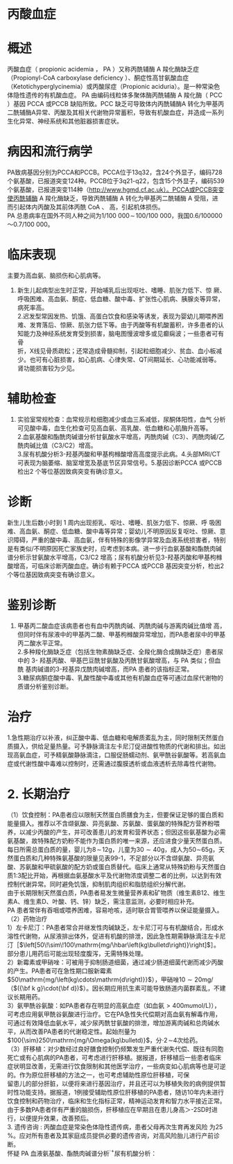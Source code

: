 # 丙酸血症  
# 概述  
丙酸血症（ propionic acidemia  ， PA ）又称丙酰辅酶 A  羧化酶缺乏症 （Propionyl-CoA carboxylase deficiency ）、酮症性高甘氨酸血症（Ketotichyperglycinemia）或丙酸尿症（Propionic aciduria）。是一种常染色体隐性遗传的有机酸血症。 PA  由编码线粒体多聚体酶丙酰辅酶 A  羧化酶（ PCC ）基因 PCCA 或PCCB 缺陷所致。PCC 缺乏可导致体内丙酰辅酶A 转化为甲基丙二酰辅酶A异常、丙酸及其相关代谢物异常蓄积，导致有机酸血症，并造成一系列生化异常、神经系统和其他脏器损害症状。  
# 病因和流行病学  
PA致病基因分别为PCCA和PCCB。PCCA位于13q32，含24个外显子，编码728个氨基酸，已报道突变124种。PCCB位于3q21-q22，包含15个外显子，编码539个氨基酸，已报道突变114种（http://www.hgmd.cf.ac.uk）。PCCA或PCCB突变使丙酰辅酶 A 羧化酶缺乏，导致丙酰辅酶 A 转化为甲基丙二酰辅酶 A 受阻，进 而引起体内丙酸及其前体丙酰 CoA 、 高，引起机体损伤。  
PA 总患病率在国外不同人种之间为$1/100\ 000\!\sim\!100/100\ 000$，我国0.6/100000～0.7/100 000。  
# 临床表现  
主要为高血氨、脑损伤和心肌病等。  
1. 新生儿起病型出生时正常，开始哺乳后出现呕吐、嗜睡、肌张力低下、惊 厥、呼吸困难、高血氨、酮症、低血糖、酸中毒、扩张性心肌病、胰腺炎等异常，病死率高。  
2.迟发型常因发热、饥饿、高蛋白饮食和感染等诱发，表现为婴幼儿期喂养困难、发育落后、惊厥、肌张力低下等。由于丙酸等有机酸蓄积，许多患者的认知能力及神经系统发育受到损害，脑电图慢波增多或见癫痫波；一些患者可有骨  
折，X线见骨质疏松；还常造成骨髓抑制，引起粒细胞减少、贫血、血小板减少。也可有心脏损害，如心肌病、心律失常、QT间期延长、心功能减弱等。肾功能损害较为少见。  
# 辅助检查  
1. 实验室常规检查：血常规示粒细胞减少或血三系减低，尿酮体阳性，血气 分析可见酸中毒，血生化检查可见高血氨、高乳酸、低血糖和心肌酶升高等。  
2.血氨基酸和酯酰肉碱谱分析甘氨酸水平增高，丙酰肉碱（C3）、丙酰肉碱/乙酰肉碱比值（C3/C2）增高。  
3.尿有机酸分析3-羟基丙酸和甲基枸橼酸增高高度提示此病。4.头部MRI/CT可表现为脑萎缩、脑室增宽及基底节区异常信号。5.基因诊断PCCA 或PCCB 检出2 个等位基因致病突变有确诊意义。  
# 诊断  
新生儿生后数小时到 1  周内出现拒乳、呕吐、嗜睡、肌张力低下、惊厥、呼 吸困难、高血氨、酮症、低血糖、酸中毒等异常；婴幼儿不明原因反复呕吐、惊厥、意识障碍，严重的酸中毒、高血氨，伴有特殊的影像学异常及血液系统损害者，特别是有类似/不明原因死亡家族史时，应考虑到本病。进一步行血氨基酸和酯酰肉碱谱分析示甘氨酸水平增高，C3/C2 增高；尿有机酸分析见3-羟基丙酸和甲基枸橼酸增高，可临床诊断丙酸血症。确诊有赖于PCCA 或PCCB 基因突变分析，检出2 个等位基因致病突变有确诊意义。  
# 鉴别诊断  
1. 甲基丙二酸血症该病患者也有血中丙酰肉碱、丙酰肉碱与游离肉碱比值增 高，但同时伴有尿液中的甲基丙二酸、甲基枸橼酸异常增加，而PA患者尿中的甲基丙二酸水平正常。  
2.多种羧化酶缺乏症（包括生物素酶缺乏症、全羧化酶合成酶缺乏症）患者尿中的 3- 羟基丙酸、甲基巴豆酰甘氨酸及丙酰甘氨酸增高，与 PA  类似；但血酰 基肉碱谱的3-羟基异戊酰肉碱增高，而PA 患者的该指标正常。  
3.糖尿病酮症酸中毒、乳酸性酸中毒或其他有机酸血症等可通过血尿代谢物的质谱分析鉴别诊断。  
# 治疗  
1.急性期治疗以补液，纠正酸中毒、低血糖和电解质紊乱为主，同时限制天然蛋白质摄入，供给足量热量。可予静脉滴注左卡尼汀促进酸性物质的代谢和排出。如出现高氨血症，可予精氨酸静脉滴注，口服促肠蠕动剂、氨甲酰谷氨酸等。若高氨血症或代谢性酸中毒难以控制时，还需通过腹膜透析或血液透析去除毒性代谢物。  
# 2. 长期治疗  
（1）饮食控制：PA患者应以限制天然蛋白质膳食为主，但要保证足够的蛋白质和能量摄入。推荐以不含缬氨酸、异亮氨酸、苏氨酸、蛋氨酸的特殊配方营养粉喂养，以减少丙酸的产生，并可改善患儿的发育和营养状态；但因这些氨基酸为必需氨基酸，故特殊配方奶粉不能作为蛋白质的唯一来源，还应进食少量天然蛋白质。每日所需总蛋白质的量，婴儿为$\mathsf{8}\!\sim\!12\mathrm{g}$，儿童为$30{\sim}40\mathrm{g}$，成人为$50\sim$$65\mathrm{g}$，天然蛋白质和几种特殊氨基酸的限量见表99-1，不足部分以不含缬氨酸、异亮氨酸、苏氨酸和甲硫氨酸的配方奶或蛋白质替代。临床上通常从特殊奶粉与天然蛋白质1:3配比开始，再根据血氨基酸水平及代谢物浓度调整二者的比例，以达到有效控制代谢异常。同时避免饥饿，抑制肌肉组织和脂肪组织分解代谢。  
由于长期限制天然蛋白质，PA患者易发生微量营养素和矿物质（维生素B12、维生素A、维生素D、叶酸、钙、锌）缺乏，需注意监测，必要时相应补充。  
PA 患者常伴有吞咽或喂养困难，容易呛咳，适时联合胃管喂养以保证能量摄入。  
（2）药物治疗  
1）左卡尼汀：PA患者常合并继发性肉碱缺乏，左卡尼汀可与有机酸结合，形成水溶性代谢物，从尿液排出体外，促进有机酸的排泄，因此急性期需静脉滴注左卡尼汀［$\left[50\!\sim\!100\mathrm{mg/\hbar\left(kg\bulletd\right)}\right]$］。部分患儿用药后可能出现轻度腹泻，无需特殊处理。  
2）新霉素或甲硝唑：可被用于抑制肠道细菌，通过减少肠道细菌代谢而减少丙酸的产生。PA患者可在急性期口服新霉素$50\mathrm{mg/\left(kg\cdots\mathrm{d\right)}}$），甲硝唑$10{\sim}20\mathrm{mg/}$（$({\bf k g}\cdot{\bf d})$）。因长期应用抗生素可能导致肠道内菌群紊乱，不建议长期用药。  
3）氨甲酰谷氨酸：如PA患者存在明显的高氨血症（如血氨${>}400mu\mathrm{mol}/\mathrm{L})$），可考虑应用氨甲酰谷氨酸进行治疗。它在PA急性失代偿期对高血氨有解毒作用，可通过有效降低血氨水平，减少尿丙酰甘氨酸的排泄，增加游离肉碱和总肉碱水平，从而改善PA患者的代谢稳定性。起始剂量为$100{\sim}250\mathrm{mg/\Omega(kg\bulletd)}$，分$\cdot2\!\sim$4次给药。  
（3）肝移植：对少数经过良好膳食控制仍频繁发生严重代谢失代偿、既往有同胞死亡或有心肌病的PA患者，可考虑进行肝移植。据报道，肝移植后一些患者临床症状明显改善，无需进行饮食限制和其他医学治疗，一些病变如心肌病等也是可逆的。作为原位肝移植的方法之一，也可考虑辅助性原位肝移植，可保  
留患儿的部分肝脏，以便将来进行基因治疗，并且还可以为移植失败的病例提供暂时性功能支持。据报道，1例接受辅助性原位肝移植的PA患者，随访10年内未进行饮食控制和药物治疗，临床和生化指标正常，精神运动发育和智力水平接近正常。由于多数PA患者伴有严重的脑损伤，肝移植应在早期且在患儿身高＞-2SD时进行，以便提升效果，改善预后。  
3. 遗传咨询 :  丙酸血症是常染色体隐性遗传病，患者父母再次生育再发风险 为$25\,\%$。应对所有患者及其家庭成员提供必要的遗传咨询，对高风险胎儿进行产前诊断。  
怀疑 PA 血液氨基酸、酯酰肉碱谱分析$^{\cdot+}$尿有机酸分析：  
